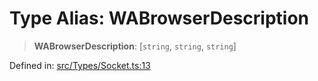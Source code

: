 # Type Alias: WABrowserDescription

> **WABrowserDescription**: \[`string`, `string`, `string`\]

Defined in: [src/Types/Socket.ts:13](https://github.com/Fokusdotid/Baileys/blob/3623833a320f5e60f370ef835f3de341453290f5/src/Types/Socket.ts#L13)
